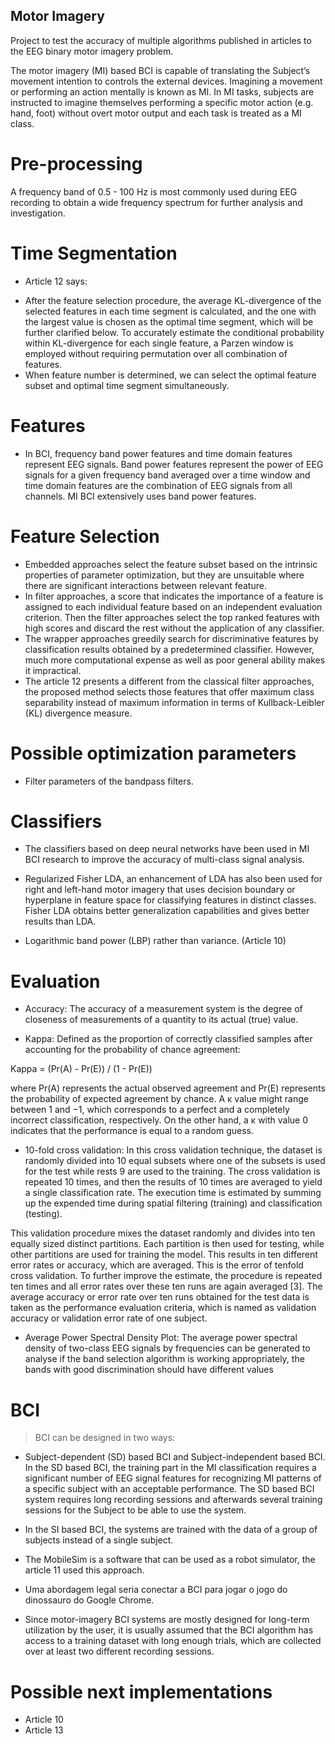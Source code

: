 ## Motor Imagery
Project to test the accuracy of multiple algorithms published in articles to the EEG binary motor imagery problem.

The motor imagery (MI) based BCI is capable of translating the Subject’s movement intention 
to controls the external devices. Imagining a movement or performing an action mentally is
known as MI. In MI tasks, subjects are instructed to imagine themselves performing a specific
motor action (e.g. hand, foot) without overt motor output and each task is treated as a MI class.

# Pre-processing
A frequency band of 0.5 - 100 Hz is most commonly used during EEG
recording to obtain a wide frequency spectrum for further
analysis and investigation.

# Time Segmentation
- Article 12 says:
* After the feature selection procedure, the average KL-divergence of 
the selected features in each time segment is calculated, and the one 
with the largest value is chosen as the optimal time segment, which will be 
further clarified below. 
To accurately estimate the conditional probability within KL-divergence 
for each single feature, a Parzen window is employed without requiring 
permutation over all combination of features.
* When feature number is determined, we can select the
optimal feature subset and optimal time segment simultaneously.

# Features
- In BCI, frequency band power features and time domain features represent EEG signals. Band power features represent the power of EEG signals
for a given frequency band averaged over a time window and time
domain features are the combination of EEG signals from all channels. MI
BCI extensively uses band power features.

# Feature Selection
- Embedded approaches select the feature subset based on the intrinsic
properties of parameter optimization, but they are unsuitable where 
there are significant interactions between relevant feature.
- In filter approaches, a score that indicates the
importance of a feature is assigned to each individual feature based on an
independent evaluation criterion. Then the filter approaches select the
top ranked features with high scores and discard the rest without the
application of any classifier.
- The wrapper approaches greedily search for discriminative features by classification 
results obtained by a predetermined classifier. However, much more computational expense
as well as poor general ability makes it impractical.
- The article 12 presents a different from the classical filter approaches, 
the proposed method selects those features that offer maximum class separability 
instead of maximum information in terms of Kullback-Leibler (KL) divergence measure.

# Possible optimization parameters
- Filter parameters of the bandpass filters.

# Classifiers
- The classifiers based on deep neural networks have been used in MI BCI
research to improve the accuracy of multi-class signal analysis.

- Regularized Fisher LDA, an enhancement of LDA has also been used for right and left-hand
motor imagery that uses decision boundary or hyperplane in feature
space for classifying features in distinct classes. Fisher LDA obtains better
generalization capabilities and gives better results than LDA.

- Logarithmic band power (LBP) rather than variance. (Article 10)

# Evaluation
- Accuracy:
The accuracy of a measurement system is the degree of closeness
of measurements of a quantity to its actual (true) value.

- Kappa:
Defined as the proportion of correctly classified samples 
after accounting for the probability of chance agreement:

Kappa = (Pr(A) - Pr(E)) / (1 - Pr(E))

where Pr(A) represents the actual observed agreement and Pr(E) represents the probability of expected
agreement by chance.
A κ value might range between 1 and −1, which corresponds to a perfect and a completely incorrect
classification, respectively. On the other hand, a κ with value 0 indicates that the performance is equal to a
random guess.

- 10-fold cross validation:
In this cross validation technique, the dataset
is randomly divided into 10 equal subsets where one of
the subsets is used for the test while rests 9 are used to
the training. The cross validation is repeated 10 times,
and then the results of 10 times are averaged to yield
a single classification rate. The execution time is estimated 
by summing up the expended time during spatial
filtering (training) and classification (testing).

This validation procedure mixes the dataset randomly and divides
into ten equally sized distinct partitions. Each partition is then
used for testing, while other partitions are used for training the
model. This results in ten different error rates or accuracy, which
are averaged. This is the error of tenfold cross validation. To
further improve the estimate, the procedure is repeated ten times
and all error rates over these ten runs are again averaged [3].
The average accuracy or error rate over ten runs obtained for the
test data is taken as the performance evaluation criteria, which
is named as validation accuracy or validation error rate of one
subject.

- Average Power Spectral Density Plot:
The average power spectral density of two-class
EEG signals by frequencies can be generated to
analyse if the band selection algorithm is working
appropriately, the bands with good discrimination
should have different values 

# BCI
> BCI can be designed in two ways: 
- Subject-dependent (SD) based BCI and Subject-independent based BCI. 
In the SD based BCI, the training part in the MI classification requires 
a significant number of EEG signal features for recognizing MI patterns 
of a specific subject  with an acceptable performance.
The SD based BCI system requires long recording sessions and afterwards 
several training sessions for the Subject to be able to use the system.
- In the SI based BCI, the systems are trained with the data of a group 
of subjects instead of a single subject.

- The MobileSim is a software that can be used as a robot simulator, the article 11 used this approach.
- Uma abordagem legal seria conectar a BCI para jogar o jogo do dinossauro do Google Chrome.
- Since motor-imagery BCI systems are mostly designed for
long-term utilization by the user, it is usually assumed that
the BCI algorithm has access to a training dataset with long
enough trials, which are collected over at least two different
recording sessions.

# Possible next implementations
- Article 10
- Article 13